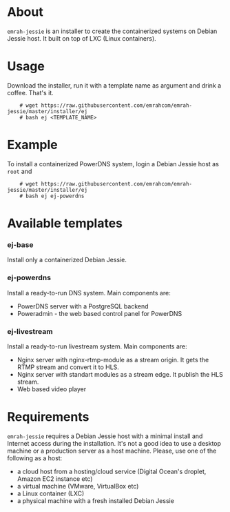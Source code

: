 About
=====
`emrah-jessie` is an installer to create the containerized systems on Debian Jessie host.
It built on top of LXC (Linux containers).

Usage
=====
Download the installer, run it with a template name as argument and drink a coffee. That's it.
```
	# wget https://raw.githubusercontent.com/emrahcom/emrah-jessie/master/installer/ej
	# bash ej <TEMPLATE_NAME>
```

Example
=======
To install a containerized PowerDNS system, login a Debian Jessie host as `root` and
```
	# wget https://raw.githubusercontent.com/emrahcom/emrah-jessie/master/installer/ej
	# bash ej ej-powerdns
```

Available templates
===================
### ej-base
Install only a containerized Debian Jessie.

### ej-powerdns
Install a ready-to-run DNS system. Main components are:
* PowerDNS server with a PostgreSQL backend
* Poweradmin - the web based control panel for PowerDNS

### ej-livestream
Install a ready-to-run livestream system. Main components are:
* Nginx server with nginx-rtmp-module as a stream origin. It gets the RTMP stream and convert it to HLS.
* Nginx server with standart modules as a stream edge. It publish the HLS stream.
* Web based video player

Requirements
============
`emrah-jessie` requires a Debian Jessie host with a minimal install and Internet access during the installation. It's not a good idea to use a desktop machine or a production server as a host machine. Please, use one of the following as a host:
* a cloud host from a hosting/cloud service (Digital Ocean's droplet, Amazon EC2 instance etc)
* a virtual machine (VMware, VirtualBox etc)
* a Linux container (LXC)
* a physical machine with a fresh installed Debian Jessie
